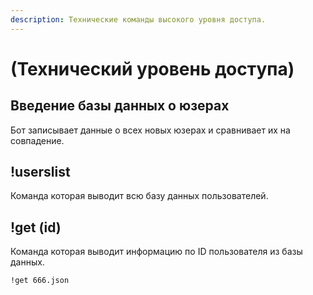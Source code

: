 ```yaml
---
description: Технические команды высокого уровня доступа.
---
```


# \(Технический уровень доступа\)

## Введение базы данных о юзерах

Бот записывает данные о всех новых юзерах и сравнивает их на совпадение.

## !userslist

Команда которая выводит всю базу данных пользователей.

## !get \(id\)

Команда которая выводит информацию по ID пользователя из базы данных.

```text
!get 666.json
```

## 



